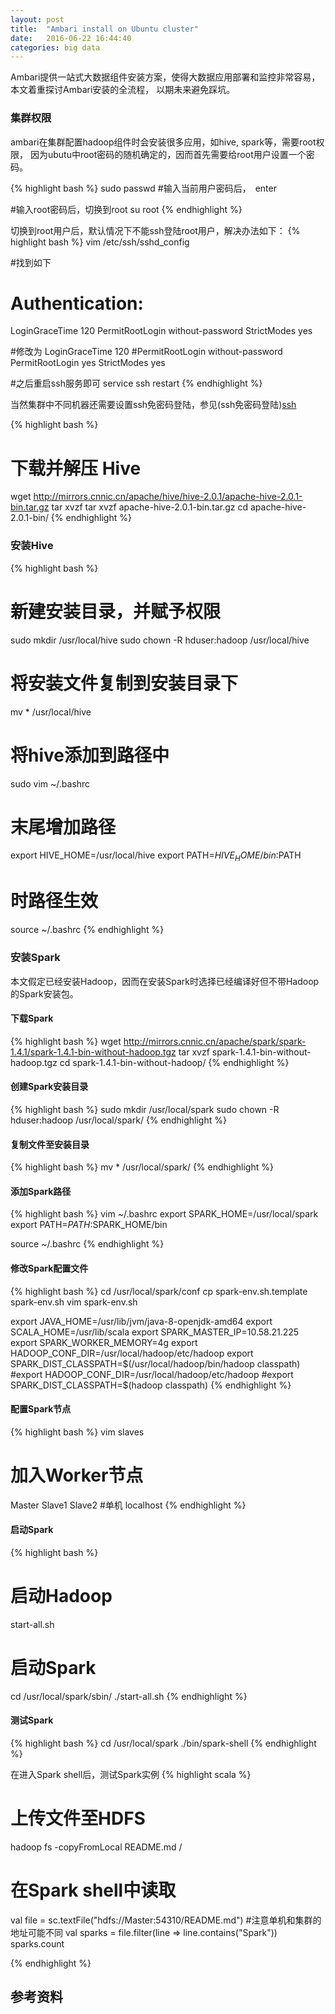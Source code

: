 ```yaml
---
layout: post
title:  "Ambari install on Ubuntu cluster"
date:   2016-06-22 16:44:40
categories: big data
---
```


Ambari提供一站式大数据组件安装方案，使得大数据应用部署和监控非常容易，本文着重探讨Ambari安装的全流程，
以期未来避免踩坑。

### 集群权限

ambari在集群配置hadoop组件时会安装很多应用，如hive, spark等，需要root权限，
因为ubutu中root密码的随机确定的，因而首先需要给root用户设置一个密码。

{% highlight bash %}
sudo passwd
#输入当前用户密码后，　enter

#输入root密码后，切换到root
su root
{% endhighlight %}

切换到root用户后，默认情况下不能ssh登陆root用户，解决办法如下：
{% highlight bash %}
vim /etc/ssh/sshd_config

#找到如下
# Authentication:
LoginGraceTime 120
PermitRootLogin without-password
StrictModes yes

#修改为
LoginGraceTime 120
#PermitRootLogin without-password
PermitRootLogin yes
StrictModes yes

#之后重启ssh服务即可
service ssh restart
{% endhighlight %}

当然集群中不同机器还需要设置ssh免密码登陆，参见(ssh免密码登陆)[ssh]




{% highlight bash %}
# 下载并解压 Hive
wget http://mirrors.cnnic.cn/apache/hive/hive-2.0.1/apache-hive-2.0.1-bin.tar.gz
tar xvzf tar xvzf apache-hive-2.0.1-bin.tar.gz
cd apache-hive-2.0.1-bin/
{% endhighlight %}


### 安装Hive
{% highlight bash %}
# 新建安装目录，并赋予权限
sudo mkdir /usr/local/hive
sudo chown -R hduser:hadoop /usr/local/hive

# 将安装文件复制到安装目录下
mv * /usr/local/hive

# 将hive添加到路径中
sudo vim ~/.bashrc
# 末尾增加路径
export HIVE_HOME=/usr/local/hive
export PATH=$HIVE_HOME/bin:$PATH

# 时路径生效
source ~/.bashrc
{% endhighlight %}

### 安装Spark 

本文假定已经安装Hadoop，因而在安装Spark时选择已经编译好但不带Hadoop的Spark安装包。

#### 下载Spark
{% highlight bash %}
wget http://mirrors.cnnic.cn/apache/spark/spark-1.4.1/spark-1.4.1-bin-without-hadoop.tgz
tar xvzf spark-1.4.1-bin-without-hadoop.tgz
cd spark-1.4.1-bin-without-hadoop/
{% endhighlight %}

#### 创建Spark安装目录
{% highlight bash %}
sudo mkdir /usr/local/spark
sudo chown -R hduser:hadoop /usr/local/spark/
{% endhighlight %}

#### 复制文件至安装目录
{% highlight bash %}
mv * /usr/local/spark/
{% endhighlight %}

#### 添加Spark路径
{% highlight bash %}
vim ~/.bashrc
export SPARK_HOME=/usr/local/spark
export PATH=$PATH:$SPARK_HOME/bin

source ~/.bashrc
{% endhighlight %}

#### 修改Spark配置文件
{% highlight bash %}
cd /usr/local/spark/conf
cp spark-env.sh.template spark-env.sh
vim spark-env.sh


export JAVA_HOME=/usr/lib/jvm/java-8-openjdk-amd64
export SCALA_HOME=/usr/lib/scala
export SPARK_MASTER_IP=10.58.21.225
export SPARK_WORKER_MEMORY=4g
export HADOOP_CONF_DIR=/usr/local/hadoop/etc/hadoop
export SPARK_DIST_CLASSPATH=$(/usr/local/hadoop/bin/hadoop classpath)
#export HADOOP_CONF_DIR=/usr/local/hadoop/etc/hadoop
#export SPARK_DIST_CLASSPATH=$(hadoop classpath)
{% endhighlight %}

#### 配置Spark节点
{% highlight bash %}
vim slaves
# 加入Worker节点
Master
Slave1
Slave2
#单机 localhost
{% endhighlight %}

#### 启动Spark
{% highlight bash %}
# 启动Hadoop
start-all.sh

# 启动Spark
cd /usr/local/spark/sbin/
./start-all.sh
{% endhighlight %}

#### 测试Spark
{% highlight bash %}
cd /usr/local/spark
./bin/spark-shell
{% endhighlight %}

在进入Spark shell后，测试Spark实例
{% highlight scala %}
# 上传文件至HDFS
hadoop fs -copyFromLocal README.md /

# 在Spark shell中读取
val file = sc.textFile("hdfs://Master:54310/README.md") #注意单机和集群的地址可能不同
val sparks = file.filter(line => line.contains("Spark"))
sparks.count

{% endhighlight %}


## 参考资料
[ssh]:http://sanpi0205.github.io/hadoop/2015/08/04/Ubuntu-install-Hadoop-cluster.html